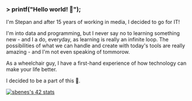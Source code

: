 ### > printf("Hello world! 👋");

I'm Stepan and after 15 years of working in media, I decided to go for IT!

I'm into data and programming, but I never say no to learning something new - and I a do, everyday, as learning is really an infinite loop. The possibilities of what we can handle and create with today's tools are really amazing - and I'm not even speaking of tommorow.

As a wheelchair guy, I have a first-hand experience of how technology can make your life better. 

I decided to be a part of this 💪.

<!--
**birkofcz/birkofcz** is a ✨ _special_ ✨ repository because its `README.md` (this file) appears on your GitHub profile.

Here are some ideas to get you started:

- 🔭 I’m currently working on ...
- 🌱 I’m currently learning ...
- 👯 I’m looking to collaborate on ...
- 🤔 I’m looking for help with ...
- 💬 Ask me about ...
- 📫 How to reach me: ...
- 😄 Pronouns: ...
- ⚡ Fun fact: ...
-->

<a href="https://github.com/JaeSeoKim/badge42"><img src="https://badge42.vercel.app/api/v2/clhxhut3v002508l6ma7ao1xq/stats?cursusId=21&coalitionId=314" alt="sbenes's 42 stats" /></a>

